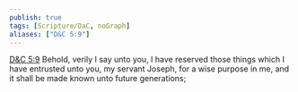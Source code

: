 ```yaml
---
publish: true
tags: [Scripture/DaC, noGraph]
aliases: ["D&C 5:9"]
---
```

[D&C 5:9](https://churchofjesuschrist.org/study/scriptures/dc-testament/dc/5?lang=eng&id=p9#p9) Behold, verily I say unto you, I have reserved those things which I have entrusted unto you, my servant Joseph, for a wise purpose in me, and it shall be made known unto future generations;
